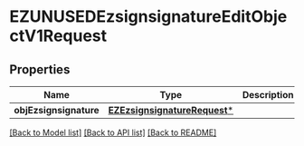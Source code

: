 # EZUNUSEDEzsignsignatureEditObjectV1Request

## Properties
Name | Type | Description | Notes
------------ | ------------- | ------------- | -------------
**objEzsignsignature** | [**EZEzsignsignatureRequest***](EZEzsignsignatureRequest.md) |  | [optional] 

[[Back to Model list]](../README.md#documentation-for-models) [[Back to API list]](../README.md#documentation-for-api-endpoints) [[Back to README]](../README.md)


